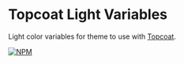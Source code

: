 # Topcoat Light Variables

Light color variables for theme to use with [Topcoat](http://topcoat.io).

[![NPM](https://nodei.co/npm/topcoat-variables-desktop.svg)](https://nodei.co/npm/topcoat-variables-desktop/)
